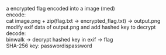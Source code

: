 a encrypted flag encoded into a image (med)                                                                                                                
encode:                                                                                                                
cat image.png + zip(flag.txt -> encrypted_flag.txt) -> output.png                                                                                                                
modify exif data of output.png and add hashed key to decrypt                                                                                                                
decode:                                                                                                                                                                                                                                
binwalk -> decrypt hashed key in exif -> flag                                                                                                                 
SHA-256 key: passwordispassword                                                                                                                

